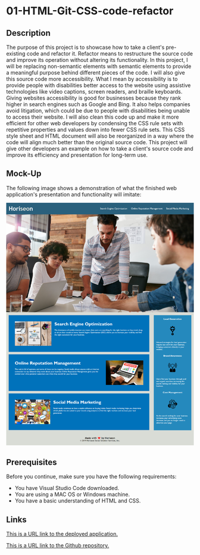 # 01-HTML-Git-CSS-code-refactor

## Description 

The purpose of this project is to showcase how to take a client's pre-existing code and refactor it. Refactor means to restructure the source code and improve its operation without altering its functionality. In this project, I will be replacing non-semantic elements with semantic elements to provide a meaningful purpose behind different pieces of the code. I will also give this source code more accessibility. What I mean by accessibility is to provide people with disabilities better access to the website using assistive technologies like video captions, screen readers, and braille keyboards. Giving websites accessibility is good for businesses because they rank higher in search engines such as Google and Bing. It also helps companies avoid litigation, which could be due to people with disabilities being unable to access their website. I will also clean this code up and make it more efficient for other web developers by condensing the CSS rule sets with repetitive properties and values down into fewer CSS rule sets. This CSS style sheet and HTML document will also be reorganized in a way where the code will align much better than the original source code. This project will give other developers an example on how to take a client's source code and improve its efficiency and presentation for long-term use.

## Mock-Up

The following image shows a demonstration of what the finished web application's presentation and functionality will imitate:

![The Horiseon webpage includes a navigation bar, a header image, and areas with text and images at the bottom of the page.](./assets/images/code-refactor.png)

## Prerequisites

Before you continue, make sure you have the following requirements:

- You have Visual Studio Code downloaded.
- You are using a MAC OS or Windows machine.
- You have a basic understanding of HTML and CSS.

## Links

[This is a URL link to the deployed application.](https://bungycode.github.io/01-HTML-Git-CSS-code-refactor/)

[This is a URL link to the Github repository.](https://github.com/Bungycode/01-HTML-Git-CSS-code-refactor.git)

